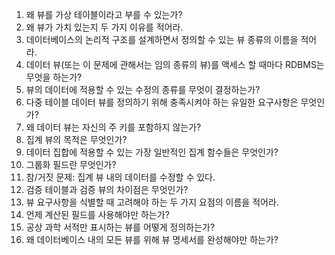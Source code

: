 1. 왜 뷰를 가상 테이블이라고 부를 수 있는가?
1. 왜 뷰가 가치 있는지 두 가지 이유를 적어라. 
1. 데이터베이스의 논리적 구조를 설계하면서 정의할 수 있는 뷰 종류의 이름을 적어라.
1. 데이터 뷰(또는 이 문제에 관해서는 임의 종류의 뷰)를 액세스 할 때마다 RDBMS는 무엇을 하는가?
1. 뷰의 데이터에 적용할 수 있는 수정의 종류를 무엇이 결정하는가?
1. 다중 테이블 데이터 뷰를 정의하기 위해 충족시켜야 하는 유일한 요구사항은 무엇인가?
1. 왜 데이터 뷰는 자신의 주 키를 포함하지 않는가?
1. 집계 뷰의 목적은 무엇인가?
1. 데이터 집합에 적용할 수 있는 가장 일반적인 집계 함수들은 무엇인가?
1. 그룹화 필드란 무엇인가?
1. 참/거짓 문제: 집계 뷰 내의 데이터를 수정할 수 있다.
1. 검증 테이블과 검증 뷰의 차이점은 무엇인가?
1. 뷰 요구사항을 식별할 때 고려해야 하는 두 가지 요점의 이름을 적어라.
1. 언제 계산된 필드를 사용해야만 하는가?
1. 공상 과학 서적만 표시하는 뷰를 어떻게 정의하는가?
1. 왜 데이터베이스 내의 모든 뷰를 위해 뷰 명세서를 완성해야만 하는가?
